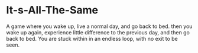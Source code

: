 # It-s-All-The-Same
A game where you wake up, live a normal day, and go back to bed. then you wake up again, experience little difference to the previous day, and then go back to bed. You are stuck within in an endless loop, with no exit to be seen.
